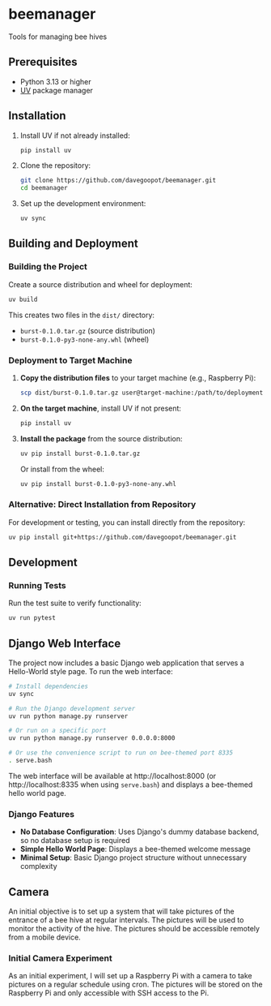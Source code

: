 # beemanager
Tools for managing bee hives

## Prerequisites

- Python 3.13 or higher
- [UV](https://docs.astral.sh/uv/) package manager

## Installation

1. Install UV if not already installed:
   ```bash
   pip install uv
   ```

2. Clone the repository:
   ```bash
   git clone https://github.com/davegoopot/beemanager.git
   cd beemanager
   ```

3. Set up the development environment:
   ```bash
   uv sync
   ```

## Building and Deployment

### Building the Project

Create a source distribution and wheel for deployment:

```bash
uv build
```

This creates two files in the `dist/` directory:
- `burst-0.1.0.tar.gz` (source distribution)
- `burst-0.1.0-py3-none-any.whl` (wheel)

### Deployment to Target Machine

1. **Copy the distribution files** to your target machine (e.g., Raspberry Pi):
   ```bash
   scp dist/burst-0.1.0.tar.gz user@target-machine:/path/to/deployment/
   ```

2. **On the target machine**, install UV if not present:
   ```bash
   pip install uv
   ```

3. **Install the package** from the source distribution:
   ```bash
   uv pip install burst-0.1.0.tar.gz
   ```

   Or install from the wheel:
   ```bash
   uv pip install burst-0.1.0-py3-none-any.whl
   ```

### Alternative: Direct Installation from Repository

For development or testing, you can install directly from the repository:

```bash
uv pip install git+https://github.com/davegoopot/beemanager.git
```

## Development

### Running Tests

Run the test suite to verify functionality:

```bash
uv run pytest
```

## Django Web Interface

The project now includes a basic Django web application that serves a Hello-World style page. To run the web interface:

```bash
# Install dependencies
uv sync

# Run the Django development server
uv run python manage.py runserver

# Or run on a specific port
uv run python manage.py runserver 0.0.0.0:8000

# Or use the convenience script to run on bee-themed port 8335
. serve.bash
```

The web interface will be available at http://localhost:8000 (or http://localhost:8335 when using `serve.bash`) and displays a bee-themed hello world page.

### Django Features

- **No Database Configuration**: Uses Django's dummy database backend, so no database setup is required
- **Simple Hello World Page**: Displays a bee-themed welcome message
- **Minimal Setup**: Basic Django project structure without unnecessary complexity

## Camera

An initial objective is to set up a system that will take pictures of the entrance of a bee hive at
regular intervals. The pictures will be used to monitor the activity of the hive. The pictures should
be accessible remotely from a mobile device.

### Initial Camera Experiment

As an initial experiment, I will set up a Raspberry Pi with a camera to take pictures on a regular
schedule using cron. The pictures will be stored on the Raspberry Pi and only accessible with SSH
access to the Pi.